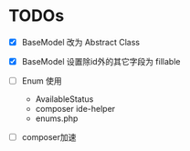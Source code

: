 # TODOs
- [x] BaseModel 改为 Abstract Class  
- [x] BaseModel 设置除id外的其它字段为 fillable 
- [ ] Enum 使用
	- AvailableStatus 
	- composer ide-helper
	- enums.php
- [ ] composer加速

